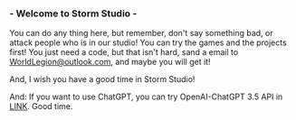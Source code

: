 ### - Welcome to Storm Studio - ###
You can do any thing here, but remember, don't say something bad, or attack people who is in our studio! You can try the games and the projects first! You just need a code, but that isn't hard, sand a email to WorldLegion@outlook.com, and maybe you will get it!  
  
And, I wish you have a good time in Storm Studio!

And: If you want to use ChatGPT, you can try OpenAI-ChatGPT 3.5 API in <a href="theb.ai">LINK</a>. Good time.
